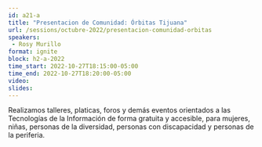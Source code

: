 ```yaml
---
id: a21-a
title: "Presentacion de Comunidad: Órbitas Tijuana"
url: /sessions/octubre-2022/presentacion-comunidad-orbitas
speakers:
 - Rosy Murillo
format: ignite
block: h2-a-2022
time_start: 2022-10-27T18:15:00-05:00
time_end: 2022-10-27T18:20:00-05:00
video:
slides:
---
```


Realizamos talleres, platicas, foros y demás eventos orientados a las Tecnologías de la Información de forma gratuita y accesible, para mujeres, niñas, personas de la diversidad, personas con discapacidad y personas de la periferia. 